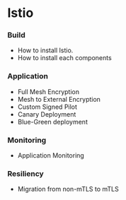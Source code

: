 # Istio

### Build

+ How to install Istio.
+ How to install each components

### Application

+ Full Mesh  Encryption
+ Mesh to External Encryption
+ Custom Signed Pilot
+ Canary Deployment
+ Blue-Green deployment

### Monitoring

+ Application Monitoring

### Resiliency

+ Migration from non-mTLS to mTLS

  